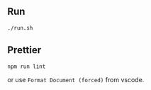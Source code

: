 ## Run

```bash
./run.sh
```

## Prettier

```
npm run lint
```

or use `Format Document (forced)` from vscode.
